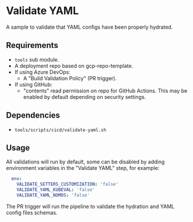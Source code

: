 # Validate YAML
A sample to validate that YAML configs have been properly hydrated.

## Requirements
- `tools` sub module.
- A deployment repo based on gcp-repo-template.
- If using Azure DevOps:
  - A "Build Validation Policy" (PR trigger).
- If using GitHub:
  - "contents" read permission on repo for GitHub Actions.  This may be enabled by default depending on security settings.

## Dependencies
- `tools/scripts/cicd/validate-yaml.sh`

## Usage

All validations will run by default, some can be disabled by adding environment variables in the "Validate YAML" step, for example:
```yaml
  env:
    VALIDATE_SETTERS_CUSTOMIZATION: 'false'
    VALIDATE_YAML_KUBEVAL: 'false'
    VALIDATE_YAML_NOMOS: 'false'
```

The PR trigger will run the pipeline to validate the hydration and YAML config files schemas.

